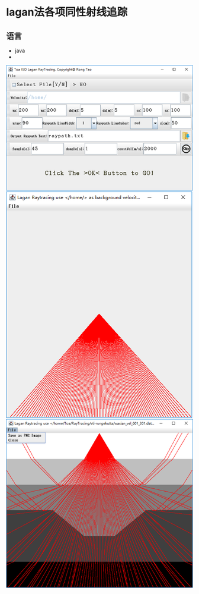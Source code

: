 # lagan法各项同性射线追踪
## 语言
* java
*
![软件截图](screenshot1.png)
![软件截图](screenshot2.png)
![软件截图](screenshot3.png)
